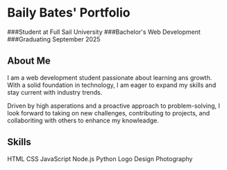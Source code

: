 # Baily Bates' Portfolio

###Student at Full Sail University
###Bachelor's Web Development
###Graduating September 2025

## About Me

I am a web development student passionate about learning ans growth. With a solid
foundation in technology, I am eager to expand my skills and stay current with industry
trends.

Driven by high asperations and a proactive approach to problem-solving, I look forward
to taking on new challenges, contributing to projects, and collaboriting with others to
enhance my knowleadge.

## Skills

HTML
CSS
JavaScript
Node.js
Python
Logo Design
Photography

